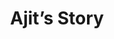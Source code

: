 --- 
layout: case-study
permalink: "/modules/person-centered-care/agit/"
video: CaseStudy4.mp4
title: Ajit’s Story

background:
  - title: Background
    image: margaret/1.png
    text: Ajit is a 72 year old man whose, primary language is Tamil and he is able to communicate with simple verbal and written English. He escaped to Canada with his family when the war broke out in Sri Lanka and many members of his extended family were killed.  Unfortunately, Ajit was driving when he also lost his 10 year old son in a car accident. Not long after the tragic accident, he started drinking which lead to him losing his job. His wife initiated a divorce close to 15 years ago and he has two remaining daughters and one son. 
  - title: Diagnosis
    image: margaret/2.png
    text: Aljit lives alone in senior’s social housing and can no longer drive, so has been using public transport. Since his divorce, he has been drinking more and is struggling with his IADLs. He has also been diagnosed with atrial fibrillation, alcoholic dementia, gout, previous MI with stenting, and CRD.  Recently Ajit fell, fractured his hip, and consequently spent an extended time in the hospital. Ajit persuaded the doctor and the occupational therapist that he could return home and his son, who had been visiting Ajit in hospital, indicated that he will be able to help after the discharge.
  - title: Concerns
    image: margaret/3.png
    text: In the hospital, Ajit had his right hip pinned, that was further complicated by post-op delirium tremors and pneumonia. He also developed a DVT in his right leg which he is now on warfarin and requires regular blood work. Ajit has significant arthritis in his hands, which makes it difficult to open pill bottles and do actions requiring fine motor skills.


supports:  Ajit is not close with his two daughters or their children who live out of town and the relationship with his son, Rohit, has been strained for many years with periods when they were not speaking. Rohit has a history of substance use disorder and no permanent address so usually sleeps in his car or crashes on friend’s couch. Ajit has a few friends who check in on him once and a while. There was a referral made when he left the hospital for daily home support to possibly assist him with remembering to take his medications. 

medications:
  - Aricept 5 mg po OD
  - Tylenol Arthritis po BID
  - Warfarin (dosage dependent on INR)
  - Metoprolol 10 mg po BID
  - Plavix 75 mg po OD
  - Allopurinol 200 mg po OD



initial-visit: Ajit is orientated to his name and date of birth. He knows he is at home but not sure of the address and does not know the date. You ask if he has pain and he says yes but is unable to quantify the pain. Ajit said he tripped last night and fell. He has a large bruise on his left eye and left arm. He wasn’t sure when he last ate but states he is not hungry and you note there is minimal food in the fridge. There are dishes in the sink, an empty bottle of whisky on the table and medication bottles scattered on his the table. His clothes are wrinkled, dirty and appeared too big for him. There is a strong smell of urine in the house. Ajit indicates that his son Rohit has gone to the bank for him. 

reflection:
  - What are some of the determinents of health with this situation? 
  - What from Ajit’s situation may lead you to suspect he has experienced trauma? 
  - What strategies might you use to approach a person with dementia?
  - What might you ask Ajit to contribute to your holistic assessment of his health and situation? 
  - How might you engage  with Ajit and Rohit to support the care needs they identify?
  - What are some potential resources or other people that could be accessed to support Ajit?
  - What might be involved in co-creating a care plan for this family?

---